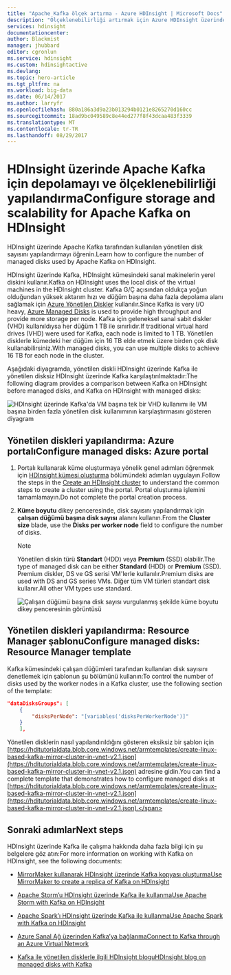```yaml
---
title: "Apache Kafka ölçek artırma - Azure HDInsight | Microsoft Docs"
description: "Ölçeklenebilirliği artırmak için Azure HDInsight üzerinde Apache Kafka kümesi için yönetilen diskleri yapılandırmayı öğrenin."
services: hdinsight
documentationcenter: 
author: Blackmist
manager: jhubbard
editor: cgronlun
ms.service: hdinsight
ms.custom: hdinsightactive
ms.devlang: 
ms.topic: hero-article
ms.tgt_pltfrm: na
ms.workload: big-data
ms.date: 06/14/2017
ms.author: larryfr
ms.openlocfilehash: 880a186a3d9a23b013294b0121e8265270d160cc
ms.sourcegitcommit: 18ad9bc049589c8e44ed277f8f43dcaa483f3339
ms.translationtype: MT
ms.contentlocale: tr-TR
ms.lasthandoff: 08/29/2017
---
```

# <a name="configure-storage-and-scalability-for-apache-kafka-on-hdinsight"></a><span data-ttu-id="ed428-103">HDInsight üzerinde Apache Kafka için depolamayı ve ölçeklenebilirliği yapılandırma</span><span class="sxs-lookup"><span data-stu-id="ed428-103">Configure storage and scalability for Apache Kafka on HDInsight</span></span>

<span data-ttu-id="ed428-104">HDInsight üzerinde Apache Kafka tarafından kullanılan yönetilen disk sayısını yapılandırmayı öğrenin.</span><span class="sxs-lookup"><span data-stu-id="ed428-104">Learn how to configure the number of managed disks used by Apache Kafka on HDInsight.</span></span>

<span data-ttu-id="ed428-105">HDInsight üzerinde Kafka, HDInsight kümesindeki sanal makinelerin yerel diskini kullanır.</span><span class="sxs-lookup"><span data-stu-id="ed428-105">Kafka on HDInsight uses the local disk of the virtual machines in the HDInsight cluster.</span></span> <span data-ttu-id="ed428-106">Kafka G/Ç açısından oldukça yoğun olduğundan yüksek aktarım hızı ve düğüm başına daha fazla depolama alanı sağlamak için [Azure Yönetilen Diskler](../virtual-machines/windows/managed-disks-overview.md) kullanılır.</span><span class="sxs-lookup"><span data-stu-id="ed428-106">Since Kafka is very I/O heavy, [Azure Managed Disks](../virtual-machines/windows/managed-disks-overview.md) is used to provide high throughput and provide more storage per node.</span></span> <span data-ttu-id="ed428-107">Kafka için geleneksel sanal sabit diskler (VHD) kullanıldıysa her düğüm 1 TB ile sınırlıdır.</span><span class="sxs-lookup"><span data-stu-id="ed428-107">If traditional virtual hard drives (VHD) were used for Kafka, each node is limited to 1 TB.</span></span> <span data-ttu-id="ed428-108">Yönetilen disklerle kümedeki her düğüm için 16 TB elde etmek üzere birden çok disk kullanabilirsiniz.</span><span class="sxs-lookup"><span data-stu-id="ed428-108">With managed disks, you can use multiple disks to achieve 16 TB for each node in the cluster.</span></span>

<span data-ttu-id="ed428-109">Aşağıdaki diyagramda, yönetilen diskli HDInsight üzerinde Kafka ile yönetilen disksiz HDInsight üzerinde Kafka karşılaştırılmaktadır:</span><span class="sxs-lookup"><span data-stu-id="ed428-109">The following diagram provides a comparison between Kafka on HDInsight before managed disks, and Kafka on HDInsight with managed disks:</span></span>

![HDInsight üzerinde Kafka'da VM başına tek bir VHD kullanımı ile VM başına birden fazla yönetilen disk kullanımının karşılaştırmasını gösteren diyagram](./media/hdinsight-apache-kafka-scalability/kafka-with-managed-disks-architecture.png)

## <a name="configure-managed-disks-azure-portal"></a><span data-ttu-id="ed428-111">Yönetilen diskleri yapılandırma: Azure portalı</span><span class="sxs-lookup"><span data-stu-id="ed428-111">Configure managed disks: Azure portal</span></span>

1. <span data-ttu-id="ed428-112">Portalı kullanarak küme oluşturmaya yönelik genel adımları öğrenmek için [HDInsight kümesi oluşturma](hdinsight-hadoop-create-linux-clusters-portal.md) bölümündeki adımları uygulayın.</span><span class="sxs-lookup"><span data-stu-id="ed428-112">Follow the steps in the [Create an HDInsight cluster](hdinsight-hadoop-create-linux-clusters-portal.md) to understand the common steps to create a cluster using the portal.</span></span> <span data-ttu-id="ed428-113">Portal oluşturma işlemini tamamlamayın.</span><span class="sxs-lookup"><span data-stu-id="ed428-113">Do not complete the portal creation process.</span></span>

2. <span data-ttu-id="ed428-114">__Küme boyutu__ dikey penceresinde, disk sayısını yapılandırmak için __çalışan düğümü başına disk sayısı__ alanını kullanın.</span><span class="sxs-lookup"><span data-stu-id="ed428-114">From the __Cluster size__ blade, use the __Disks per worker node__ field to configure the number of disks.</span></span>

    > [!NOTE]
    > <span data-ttu-id="ed428-115">Yönetilen diskin türü __Standart__ (HDD) veya __Premium__ (SSD) olabilir.</span><span class="sxs-lookup"><span data-stu-id="ed428-115">The type of managed disk can be either __Standard__ (HDD) or __Premium__ (SSD).</span></span> <span data-ttu-id="ed428-116">Premium diskler, DS ve GS serisi VM'lerle kullanılır.</span><span class="sxs-lookup"><span data-stu-id="ed428-116">Premium disks are used with DS and GS series VMs.</span></span> <span data-ttu-id="ed428-117">Diğer tüm VM türleri standart disk kullanır.</span><span class="sxs-lookup"><span data-stu-id="ed428-117">All other VM types use standard.</span></span>

    ![Çalışan düğümü başına disk sayısı vurgulanmış şekilde küme boyutu dikey penceresinin görüntüsü](./media/hdinsight-apache-kafka-scalability/set-managed-disks-portal.png)

## <a name="configure-managed-disks-resource-manager-template"></a><span data-ttu-id="ed428-119">Yönetilen diskleri yapılandırma: Resource Manager şablonu</span><span class="sxs-lookup"><span data-stu-id="ed428-119">Configure managed disks: Resource Manager template</span></span>

<span data-ttu-id="ed428-120">Kafka kümesindeki çalışan düğümleri tarafından kullanılan disk sayısını denetlemek için şablonun şu bölümünü kullanın:</span><span class="sxs-lookup"><span data-stu-id="ed428-120">To control the number of disks used by the worker nodes in a Kafka cluster, use the following section of the template:</span></span>

```json
"dataDisksGroups": [
    {
        "disksPerNode": "[variables('disksPerWorkerNode')]"
    }
    ],
```

<span data-ttu-id="ed428-121">Yönetilen disklerin nasıl yapılandırıldığını gösteren eksiksiz bir şablon için [https://hditutorialdata.blob.core.windows.net/armtemplates/create-linux-based-kafka-mirror-cluster-in-vnet-v2.1.json](https://hditutorialdata.blob.core.windows.net/armtemplates/create-linux-based-kafka-mirror-cluster-in-vnet-v2.1.json) adresine gidin.</span><span class="sxs-lookup"><span data-stu-id="ed428-121">You can find a complete template that demonstrates how to configure managed disks at [https://hditutorialdata.blob.core.windows.net/armtemplates/create-linux-based-kafka-mirror-cluster-in-vnet-v2.1.json](https://hditutorialdata.blob.core.windows.net/armtemplates/create-linux-based-kafka-mirror-cluster-in-vnet-v2.1.json).</span></span>

## <a name="next-steps"></a><span data-ttu-id="ed428-122">Sonraki adımlar</span><span class="sxs-lookup"><span data-stu-id="ed428-122">Next steps</span></span>

<span data-ttu-id="ed428-123">HDInsight üzerinde Kafka ile çalışma hakkında daha fazla bilgi için şu belgelere göz atın:</span><span class="sxs-lookup"><span data-stu-id="ed428-123">For more information on working with Kafka on HDInsight, see the following documents:</span></span>

* [<span data-ttu-id="ed428-124">MirrorMaker kullanarak HDInsight üzerinde Kafka kopyası oluşturma</span><span class="sxs-lookup"><span data-stu-id="ed428-124">Use MirrorMaker to create a replica of Kafka on HDInsight</span></span>](hdinsight-apache-kafka-mirroring.md)
* [<span data-ttu-id="ed428-125">Apache Storm’u HDInsight üzerinde Kafka ile kullanma</span><span class="sxs-lookup"><span data-stu-id="ed428-125">Use Apache Storm with Kafka on HDInsight</span></span>](hdinsight-apache-storm-with-kafka.md)
* [<span data-ttu-id="ed428-126">Apache Spark’ı HDInsight üzerinde Kafka ile kullanma</span><span class="sxs-lookup"><span data-stu-id="ed428-126">Use Apache Spark with Kafka on HDInsight</span></span>](hdinsight-apache-spark-with-kafka.md)
* [<span data-ttu-id="ed428-127">Azure Sanal Ağ üzerinden Kafka’ya bağlanma</span><span class="sxs-lookup"><span data-stu-id="ed428-127">Connect to Kafka through an Azure Virtual Network</span></span>](hdinsight-apache-kafka-connect-vpn-gateway.md)

* [<span data-ttu-id="ed428-128">Kafka ile yönetilen disklerle ilgili HDInsight blogu</span><span class="sxs-lookup"><span data-stu-id="ed428-128">HDInsight blog on managed disks with Kafka</span></span>](https://azure.microsoft.com/blog/announcing-public-preview-of-apache-kafka-on-hdinsight-with-azure-managed-disks/)